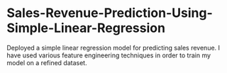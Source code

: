 # Sales-Revenue-Prediction-Using-Simple-Linear-Regression
Deployed a simple linear regression model for predicting sales revenue.
I have used various feature engineering techniques in order to train my model on a refined dataset.
